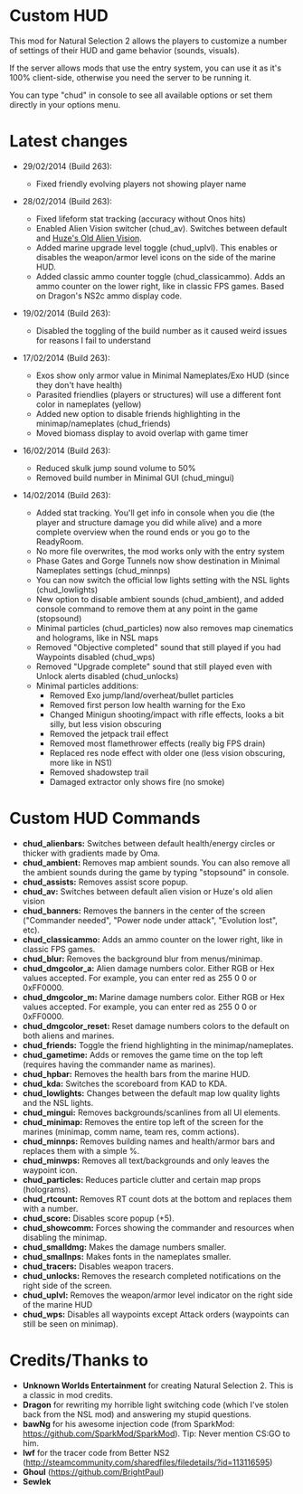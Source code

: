 ﻿Custom HUD
==========

This mod for Natural Selection 2 allows the players to customize a number of settings of their HUD and game behavior (sounds, visuals).

If the server allows mods that use the entry system, you can use it as it's 100% client-side, otherwise you need the server to be running it.

You can type "chud" in console to see all available options or set them directly in your options menu.

Latest changes
==============
- 29/02/2014 (Build 263):
	- Fixed friendly evolving players not showing player name

- 28/02/2014 (Build 263):
	- Fixed lifeform stat tracking (accuracy without Onos hits)
	- Enabled Alien Vision switcher (chud_av). Switches between default and [Huze's Old Alien Vision](http://steamcommunity.com/sharedfiles/filedetails/?id=201163952).
	- Added marine upgrade level toggle (chud_uplvl). This enables or disables the weapon/armor level icons on the side of the marine HUD.
	- Added classic ammo counter toggle (chud_classicammo). Adds an ammo counter on the lower right, like in classic FPS games. Based on Dragon's NS2c ammo display code.

- 19/02/2014 (Build 263):
	- Disabled the toggling of the build number as it caused weird issues for reasons I fail to understand

- 17/02/2014 (Build 263):
	- Exos show only armor value in Minimal Nameplates/Exo HUD (since they don't have health)
	- Parasited friendlies (players or structures) will use a different font color in nameplates (yellow)
	- Added new option to disable friends highlighting in the minimap/nameplates (chud_friends)
	- Moved biomass display to avoid overlap with game timer

- 16/02/2014 (Build 263):
	- Reduced skulk jump sound volume to 50%
	- Removed build number in Minimal GUI (chud_mingui)

- 14/02/2014 (Build 263):
	- Added stat tracking. You'll get info in console when you die (the player and structure damage you did while alive) and a more complete overview when the round ends or you go to the ReadyRoom.
	- No more file overwrites, the mod works only with the entry system
	- Phase Gates and Gorge Tunnels now show destination in Minimal Nameplates settings (chud_minnps)
	- You can now switch the official low lights setting with the NSL lights (chud_lowlights)
	- New option to disable ambient sounds (chud_ambient), and added console command to remove them at any point in the game (stopsound)
	- Minimal particles (chud_particles) now also removes map cinematics and holograms, like in NSL maps
	- Removed "Objective completed" sound that still played if you had Waypoints disabled (chud_wps)
	- Removed "Upgrade complete" sound that still played even with Unlock alerts disabled (chud_unlocks)
	- Minimal particles additions:
		- Removed Exo jump/land/overheat/bullet particles
		- Removed first person low health warning for the Exo
		- Changed Minigun shooting/impact with rifle effects, looks a bit silly, but less vision obscuring
		- Removed the jetpack trail effect
		- Removed most flamethrower effects (really big FPS drain)
		- Replaced res node effect with older one (less vision obscuring, more like in NS1)
		- Removed shadowstep trail
		- Damaged extractor only shows fire (no smoke)

Custom HUD Commands
===================
- **chud_alienbars:** Switches between default health/energy circles or thicker with gradients made by Oma.
- **chud_ambient:** Removes map ambient sounds. You can also remove all the ambient sounds during the game by typing "stopsound" in console.
- **chud_assists:** Removes assist score popup.
- **chud_av:** Switches between default alien vision or Huze's old alien vision
- **chud_banners:** Removes the banners in the center of the screen ("Commander needed", "Power node under attack", "Evolution lost", etc).
- **chud_classicammo:** Adds an ammo counter on the lower right, like in classic FPS games.
- **chud_blur:** Removes the background blur from menus/minimap.
- **chud_dmgcolor_a:** Alien damage numbers color. Either RGB or Hex values accepted. For example, you can enter red as 255 0 0 or 0xFF0000.
- **chud_dmgcolor_m:** Marine damage numbers color. Either RGB or Hex values accepted. For example, you can enter red as 255 0 0 or 0xFF0000.
- **chud_dmgcolor_reset:** Reset damage numbers colors to the default on both aliens and marines.
- **chud_friends:** Toggle the friend highlighting in the minimap/nameplates.
- **chud_gametime:** Adds or removes the game time on the top left (requires having the commander name as marines).
- **chud_hpbar:** Removes the health bars from the marine HUD.
- **chud_kda:** Switches the scoreboard from KAD to KDA.
- **chud_lowlights:** Changes between the default map low quality lights and the NSL lights.
- **chud_mingui:** Removes backgrounds/scanlines from all UI elements.
- **chud_minimap:** Removes the entire top left of the screen for the marines (minimap, comm name, team res, comm actions).
- **chud_minnps:** Removes building names and health/armor bars and replaces them with a simple %.
- **chud_minwps:** Removes all text/backgrounds and only leaves the waypoint icon.
- **chud_particles:** Reduces particle clutter and certain map props (holograms).
- **chud_rtcount:** Removes RT count dots at the bottom and replaces them with a number.
- **chud_score:** Disables score popup (+5).
- **chud_showcomm:** Forces showing the commander and resources when disabling the minimap.
- **chud_smalldmg:** Makes the damage numbers smaller.
- **chud_smallnps:** Makes fonts in the nameplates smaller.
- **chud_tracers:** Disables weapon tracers.
- **chud_unlocks:** Removes the research completed notifications on the right side of the screen.
- **chud_uplvl:** Removes the weapon/armor level indicator on the right side of the marine HUD
- **chud_wps:** Disables all waypoints except Attack orders (waypoints can still be seen on minimap).

Credits/Thanks to
=================
- **Unknown Worlds Entertainment** for creating Natural Selection 2. This is a classic in mod credits.
- **Dragon** for rewriting my horrible light switching code (which I've stolen back from the NSL mod) and answering my stupid questions.
- **bawNg** for his awesome injection code (from SparkMod: https://github.com/SparkMod/SparkMod). Tip: Never mention CS:GO to him.
- **lwf** for the tracer code from Better NS2 (http://steamcommunity.com/sharedfiles/filedetails/?id=113116595)
- **Ghoul** (https://github.com/BrightPaul)
- **Sewlek** 